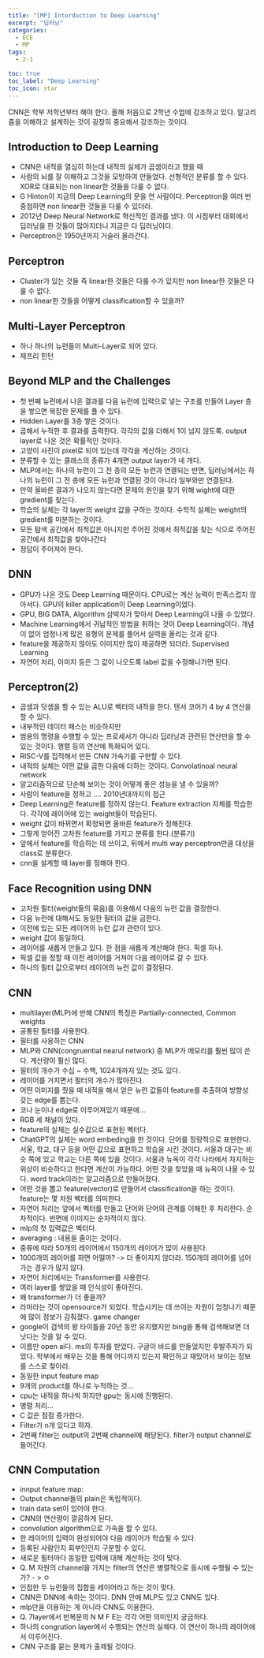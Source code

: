 ```yaml
---
title: "[MP] Intorduction to Deep Learning"
excerpt: "딥러닝"
categories:
  - ECE
  - MP
tags:
  - 2-1

toc: true
toc_label: "Deep Learning"
toc_icon: star
---
```

CNN은 학부 저학년부터 해야 한다. 올해 처음으로 2학년 수업에 강조하고 있다. 알고리즘을 이해하고 설계하는 것이 굉장히 중요해서 강조하는 것이다.

## Introduction to Deep Learning

- CNN은 내적을 열심히 하는데 내적의 실체가 곱셈이라고 했을 때
- 사람의 뇌를 잘 이해하고 그것을 모방하여 만들었다. 선형적인 분류를 할 수 있다. XOR로 대표되는 non linear한 것들을 다룰 수 없다.
- G Hinton이 지금의 Deep Learning의 문을 연 사람이다. Perceptron을 여러 번 중첩하면 non linear한 것들을 다룰 수 있더라.
- 2012년 Deep Neural Network로 혁신적인 결과를 냈다. 이 시점부터 대회에서 딥러닝을 한 것들이 많아지더니 지금은 다 딥러닝이다.
- Perceptron은 1950년까지 거슬러 올라간다.

## Perceptron

- Cluster가 있는 것들 즉 linear한 것들은 다룰 수가 있지만 non linear한 것들은 다룰 수 없다.
- non linear한 것들을 어떻게 classification할 수 있을까?

## Multi-Layer Perceptron

- 하나 하나의 뉴런들이 Multi-Layer로 되어 있다.
- 제프리 힌턴

## Beyond MLP and the Challenges

- 첫 번째 뉴런에서 나온 결과를 다음 뉴런에 입력으로 넣는 구조를 만들어 Layer 층을 쌓으면 복잡한 문제를 풀 수 있다.
- Hidden Layer를 3층 쌓은 것이다.
- 곱해서 누적한 후 결과를 출력한다. 각각의 값을 더해서 1이 넘지 않도록. output layer로 나온 것은 확률적인 것이다.
- 고양이 사진이 pixel로 되어 있는데 각각을 계산하는 것이다.
- 분류할 수 있는 클래스의 종류가 4개면 output layer가 네 개다.
- MLP에서는 하나의 뉴런이 그 전 층의 모든 뉴런과 연결되는 반면, 딥러닝에서는 하나의 뉴런이 그 전 층에 모든 뉴런과 연결된 것이 아니라 일부와만 연결된다.
- 만약 올바른 결과가 나오지 않는다면 문제의 원인을 찾기 위해 wight에 대한 gredient를 찾는다.
- 학습의 실체는 각 layer의 weight 값을 구하는 것이다. 수학적 실체는 weight의 gredient를 미분하는 것이다.
- 모든 탐색 공간에서 최적값은 아니지만 주어진 것에서 최적값을 찾는 식으로 주어진 공간에서 최적값을 찾아나간다
- 정답이 주어져야 한다.

## DNN

- GPU가 나온 것도 Deep Learning 때문이다. CPU로는 계산 능력이 만족스럽지 않아서다. GPU의 killer application이 Deep Learning이었다.
- GPU, BIG DATA, Algorithm 삼박자가 맞아서 Deep Learning이 나올 수 있었다.
- Machine Learning에서 귀납적인 방법을 취하는 것이 Deep Learning이다. 개념이 없이 엄청나게 많은 유형의 문제를 풀어서 실력을 올리는 것과 같다.
- feature을 제공하지 않아도 이미지만 많이 제공하면 되더라. Supervised Learning
- 자연어 처리, 이미지 등은 그 값이 나오도록 label 값을 수정해나가면 된다.

## Perceptron(2)

- 곱셈과 덧셈을 할 수 있는 ALU로 벡터의 내적을 한다. 텐서 코어가 4 by 4 연산을 할 수 있다.
- 내부적인 데이터 패스는 비슷하지만
- 범용의 명령을 수행할 수 있는 프로세서가 아니라 딥러닝과 관련된 연산만을 할 수 있는 것이다. 행렬 등의 연산에 특화되어 있다.
- RISC-V를 집적해서 만든 CNN 가속기를 구현할 수 있다.
- 내적의 실체는 어떤 값을 곱한 다음에 더하는 것이다. Convolatinoal neural network
- 알고리즘적으로 단순해 보이는 것이 어떻게 좋은 성능을 낼 수 있을까?
- 사람이 feature을 정하고 .... 2010년대까지의 접근
- Deep Learning은 feature를 정하지 않는다. Feature extraction 자체를 학습한다. 각각에 레이어에 있는 weight들이 학습된다.
- weight 값이 바뀌면서 확정되면 올바른 feature가 정해진다.
- 그렇게 얻어진 고차원 feature를 가지고 분류를 한다.(분류기)
- 앞에서 feature를 학습하는 데 쓰이고, 뒤에서 multi way perceptron만큼 대상을 class로 분류한다.
- cnn을 설계할 때 layer를 정해야 한다.

## Face Recognition using DNN

- 고차원 필터(weight들의 묶음)를 이용해서 다음의 뉴런 값을 결정한다.
- 다음 뉴런에 대해서도 동일한 필터의 값을 곱한다.
- 이전에 있는 모든 레이어의 뉴런 값과 관련이 있다.
- weight 값이 동일하다.
- 레이어를 새롭게 만들고 있다. 한 점을 새롭게 계산해야 한다. 픽셀 하나.
- 픽셀 값을 정할 때 이전 레이어를 거쳐야 다음 레이어로 갈 수 있다.
- 하나의 필터 값으로부터 레이어의 뉴런 값이 결정된다.

## CNN

- multilayer(MLP)에 반해 CNN의 특징은 Partially-connected, Common weights
- 공통된 필터를 사용한다.
- 필터를 사용하는 CNN
- MLP와 CNN(congruential nearul network) 중 MLP가 메모리를 훨씬 많이 쓴다. 계산량이 훨신 많다.
- 필터의 개수가 수십 ~ 수백, 1024개까지 있는 것도 있다.
- 레이어를 거치면서 필터의 개수가 많아진다.
- 어떤 이미지를 줬을 때 내적을 해서 얻은 뉴런 값들이 feature를 추출하여 방향성 갖는 edge를 뽑는다.
- 코나 눈이나 edge로 이루어져있기 때문에...
- RGB 세 채널이 있다.
- feature의 실체는 실수값으로 표현된 벡터다.
- ChatGPT의 실체는 word embeding을 한 것이다. 단어를 정량적으로 표현한다. 서울, 학교, 대구 등을 어떤 값으로 표현하고 학습을 시킨 것이다. 서울과 대구는 비슷 쪽에 있고 학교는 다른 쪽에 있을 것이다. 서울과 뉴옥이 각각 나라에서 차지하는 위상이 비슷하다고 한다면 계산이 가능하다. 어떤 것을 찾았을 때 뉴옥이 나올 수 있다. word track이라는 알고리즘으로 만들어졌다.
- 어떤 것을 뽑고 feature(vector)로 만들어서 classification을 하는 것이다. feature는 몇 차원 벡터를 의미한다.
- 자연어 처리는 앞에서 벡터를 만들고 단어와 단어의 관계를 이해한 후 처리한다. 순차적이다. 반면에 이미지는 순차적이지 않다.
- mlp의 첫 입력값은 벡터다.
- averaging : 내용을 줄이는 것이다.
- 중류에 따라 50개의 레이어에서 150개의 레이어가 많이 사용된다.
- 1000개의 레이어를 하면 어떨까? -> 더 좋아지지 않더라. 150개의 레이어를 넘어가는 경우가 많지 않다.
- 자연어 처리에서는 Transformer를 사용한다.
- 여러 layer를 쌓았을 때 인식성이 좋아진다.
- 왜 transformer가 더 좋을까?
- 라마라는 것이 opensource가 되었다. 학습시키는 데 쓰이는 자원이 엄청나기 때문에 많이 정보가 감춰졌다. game changer
- google이 검색의 왕 타이틀을 20년 동안 유지했지만 bing을 통해 검색해보면 더 낫다는 것을 알 수 있다.
- 이름만 open ai다. ms의 투자를 받았다. 구글이 바드를 만들었지만 후발주자가 되었다. 학부에서 배우는 것을 통해 어디까지 있는지 확인하고 재밌어서 보이는 정보를 스스로 찾아라.
- 동일한 input feature map
- 9개의 product를 하나로 누적하는 것...
- cpu는 내적을 하나씩 하지만 gpu는 동시에 진행된다.
- 병렬 처리...
- C 값은 점점 증가한다.
- Filter가 n개 있다고 하자.
- 2번째 filter는 output의 2번째 channel에 해당된다. filter가 output channel로 들어간다.

## CNN Computation

- innput feature map:
- Output channel들의 plain은 독립적이다.
- train data set이 있어야 한다.
- CNN의 연산량이 깔끔하게 된다.
- convolution algorithm으로 가속을 할 수 있다.
- 한 레이어의 입력이 완성되어야 다음 레이어가 학습될 수 있다.
- 등록된 사람인지 회부인인지 구분할 수 있디.
- 새로운 필터마다 동일한 입력에 대해 계산하는 것이 맞다.
- Q. M 자원의 channel을 가지는 filter의 연산은 병렬적으로 동시에 수행될 수 있는가? - > ㅇ
- 인접한 두 뉴런들의 집합을 레이어라고 하는 것이 맞다.
- CNN은 DNN에 속하는 것이다. DNN 안에 MLP도 있고 CNN도 있다.
- mlp만을 이용하는 게 아니라 CNN도 이용한다.
- Q. 7layer에서 반복문의 N M F E는 각각 어떤 의미인지 궁금하다.
- 하나의 congrution layer에서 수행되는 연산의 실체다. 이 연산이 하나의 레이어에서 이루어진다.
- CNN 구조를 묻는 문제가 출제될 것이다.

